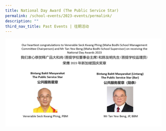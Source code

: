 ```yaml
---
title: National Day Award (The Public Service Star)
permalink: /school-events/2023-events/permalink/
description: ""
third_nav_title: Past Events | 往期活动
---
```

![](/images/national%20day%20award%202023%20(the%20public%20star).JPG)